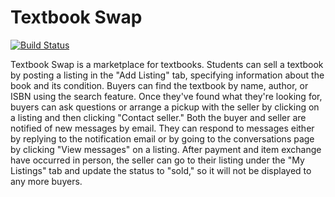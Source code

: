# Textbook Swap
[![Build Status](https://travis-ci.com/uva-cs3240-s20/project-101-textbook-swap.svg?token=TLmEs1yASFdWYyqTLXkm&branch=master)](https://travis-ci.com/uva-cs3240-s20/project-101-textbook-swap)

Textbook Swap is a marketplace for textbooks. Students can sell a textbook by posting a listing in the "Add Listing" tab, specifying information about the book and its condition. Buyers can find the textbook by name, author, or ISBN using the search feature. Once they've found what they're looking for, buyers can ask questions or arrange a pickup with the seller by clicking on a listing and then clicking "Contact seller." Both the buyer and seller are notified of new messages by email. They can respond to messages either by replying to the notification email or by going to the conversations page by clicking "View messages" on a listing. After payment and item exchange have occurred in person, the seller can go to their listing under the "My Listings" tab and update the status to "sold," so it will not be displayed to any more buyers.
